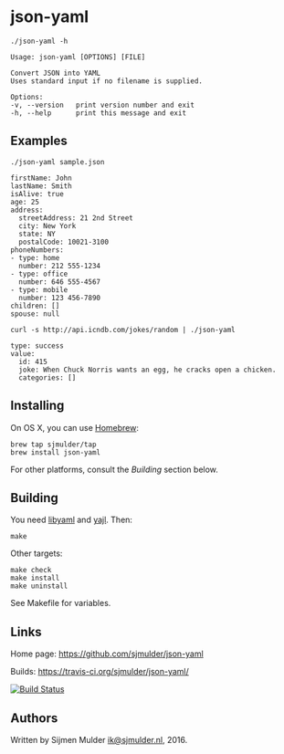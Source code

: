 json-yaml
=========

`./json-yaml -h`

    Usage: json-yaml [OPTIONS] [FILE]
    
    Convert JSON into YAML
    Uses standard input if no filename is supplied.
    
    Options:
    -v, --version   print version number and exit
    -h, --help      print this message and exit


Examples
--------

`./json-yaml sample.json`

    firstName: John
    lastName: Smith
    isAlive: true
    age: 25
    address:
      streetAddress: 21 2nd Street
      city: New York
      state: NY
      postalCode: 10021-3100
    phoneNumbers:
    - type: home
      number: 212 555-1234
    - type: office
      number: 646 555-4567
    - type: mobile
      number: 123 456-7890
    children: []
    spouse: null

`curl -s http://api.icndb.com/jokes/random | ./json-yaml`

    type: success
    value:
      id: 415
      joke: When Chuck Norris wants an egg, he cracks open a chicken.
      categories: []


Installing
----------

On OS X, you can use [Homebrew](http://brew.sh):

    brew tap sjmulder/tap
    brew install json-yaml

For other platforms, consult the _Building_ section below.


Building
--------

You need [libyaml](http://pyyaml.org/wiki/LibYAML) and [yajl](yajl). Then:

`make`

Other targets:

    make check
    make install
    make uninstall

See Makefile for variables.


Links
-----

Home page:
https://github.com/sjmulder/json-yaml

Builds:
https://travis-ci.org/sjmulder/json-yaml/

[![Build Status](https://travis-ci.org/sjmulder/json-yaml.svg?branch=master)](https://travis-ci.org/sjmulder/json-yaml)


Authors
-------

Written by Sijmen Mulder <ik@sjmulder.nl>, 2016.
